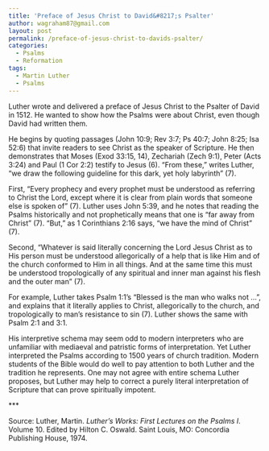 ```yaml
---
title: 'Preface of Jesus Christ to David&#8217;s Psalter'
author: wagraham87@gmail.com
layout: post
permalink: /preface-of-jesus-christ-to-davids-psalter/
categories:
  - Psalms
  - Reformation
tags:
  - Martin Luther
  - Psalms
---
```

Luther wrote and delivered a preface of Jesus Christ to the Psalter of David in 1512. He wanted to show how the Psalms were about Christ, even though David had written them.

He begins by quoting passages (John 10:9; Rev 3:7; Ps 40:7; John 8:25; Isa 52:6) that invite readers to see Christ as the speaker of Scripture. He then demonstrates that Moses (Exod 33:15, 14), Zechariah (Zech 9:1), Peter (Acts 3:24) and Paul (1 Cor 2:2) testify to Jesus (6). “From these,” writes Luther, “we draw the following guideline for this dark, yet holy labyrinth” (7).<!--more-->

First, “Every prophecy and every prophet must be understood as referring to Christ the Lord, except where it is clear from plain words that someone else is spoken of” (7). Luther uses John 5:39, and he notes that reading the Psalms historically and not prophetically means that one is “far away from Christ” (7). “But,” as 1 Corinthians 2:16 says, “we have the mind of Christ” (7).

Second, “Whatever is said literally concerning the Lord Jesus Christ as to His person must be understood allegorically of a help that is like Him and of the church conformed to Him in all things. And at the same time this must be understood tropologically of any spiritual and inner man against his flesh and the outer man” (7).

For example, Luther takes Psalm 1:1’s “Blessed is the man who walks not …”, and explains that it literally applies to Christ, allegorically to the church, and tropologically to man’s resistance to sin (7). Luther shows the same with Psalm 2:1 and 3:1.

His interpretive schema may seem odd to modern interpreters who are unfamiliar with mediaeval and patristic forms of interpretation. Yet Luther interpreted the Psalms according to 1500 years of church tradition. Modern students of the Bible would do well to pay attention to both Luther and the tradition he represents. One may not agree with entire schema Luther proposes, but Luther may help to correct a purely literal interpretation of Scripture that can prove spiritually impotent.

\***

Source: Luther, Martin. *Luther’s Works: First Lectures on the Psalms I*. Volume 10. Edited by Hilton C. Oswald. Saint Louis, MO: Concordia Publishing House, 1974.